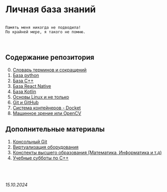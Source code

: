 # Личная база знаний 

```

Память меня никогда не подводила!
По крайней мере, я такого не помню.

```

<br>

## **Содержание репозитория**

0. [Словарь терминов и сокращений](./Dictionary.md)
1. [База python](./Python/)
2. [База C++](./C++/)
3. [База React Native](./ReactNative/)
4. [База Kotlin](./Kotlin/)
5. [Основы Linux и не только](./Linux/)
6. [Git и GitHub](./GitHub/)
7. [Система контейнеров - Docket](./Docker/)
8. [Машинное зрение или OpenCV](./OpenCV/)


## **Дополнительные материалы**

1. [Консольный Git](./General/git.md)
2. [Виртуализация оборудования](./General/virtualization.md)
3. [Конспекты высшего образования (Математика, Информатика и т.д)](./Higher/)
4. [Учебные субботы по C++](./Higher/SSaturdays/)



<br><br>

###### 15.10.2024
